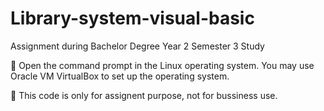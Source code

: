 # Library-system-visual-basic

Assignment during Bachelor Degree Year 2 Semester 3 Study

👀 Open the command prompt in the Linux operating system. You may use Oracle VM VirtualBox to set up the operating system.

📙 This code is only for assignent purpose, not for bussiness use.

